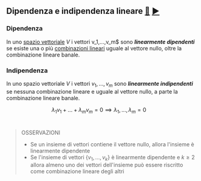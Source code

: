 ## Dipendenza e indipendenza lineare [🔗](https://www.andreaminini.org/matematica/algebra-lineare/dipendenza-e-indipendenza-lineare-del-vettore) [▶️](https://youtu.be/k7RM-ot2NWY?si=F2bdMCufcywgwNsF&t=495)

### Dipendenza
In uno [spazio vettoriale](Spazio%20vettoriale.md)  $V$ i vettori v_1,...,v_m$ sono ***linearmente dipendenti*** se esiste una o più [combinazioni lineari](Combinazione%20lineare) uguale al vettore nullo, oltre la combinazione lineare banale.


### Indipendenza
In uno spazio vettoriale $V$ i vettori $v_1,...,v_m$ sono ***linearmente indipendenti*** se nessuna combinazione lineare e uguale al vettore nullo, a parte la combinazione lineare banale.

$$\lambda_1 v_1 + ... + \lambda_m v_m = 0 \implies \lambda_1, ..., \lambda_m =0 \quad$$
<br>

> OSSERVAZIONI
>  - Se un insieme di vettori contiene il vettore nullo, allora l'insieme è linearmente dipendente
>  - Se l'insieme di vettori $\lbrace v_1,...,v_k \rbrace$ è linearmente dipendente e $k\ge2$ allora almeno uno dei vettori dell'insieme può essere riscritto come combinazione lineare degli altri